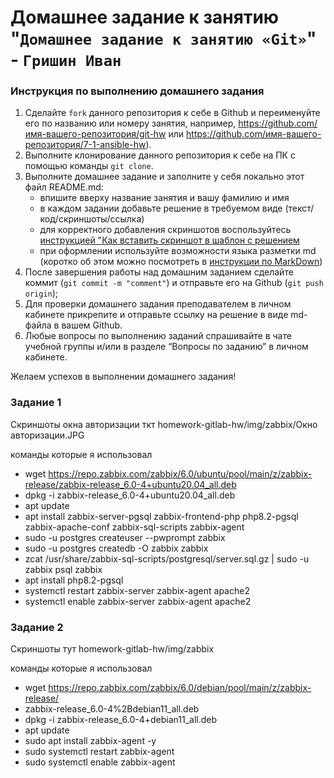 # Домашнее задание к занятию "`Домашнее задание к занятию «Git»`" - `Гришин Иван`


### Инструкция по выполнению домашнего задания

   1. Сделайте `fork` данного репозитория к себе в Github и переименуйте его по названию или номеру занятия, например, https://github.com/имя-вашего-репозитория/git-hw или  https://github.com/имя-вашего-репозитория/7-1-ansible-hw).
   2. Выполните клонирование данного репозитория к себе на ПК с помощью команды `git clone`.
   3. Выполните домашнее задание и заполните у себя локально этот файл README.md:
      - впишите вверху название занятия и вашу фамилию и имя
      - в каждом задании добавьте решение в требуемом виде (текст/код/скриншоты/ссылка)
      - для корректного добавления скриншотов воспользуйтесь [инструкцией "Как вставить скриншот в шаблон с решением](https://github.com/netology-code/sys-pattern-homework/blob/main/screen-instruction.md)
      - при оформлении используйте возможности языка разметки md (коротко об этом можно посмотреть в [инструкции  по MarkDown](https://github.com/netology-code/sys-pattern-homework/blob/main/md-instruction.md))
   4. После завершения работы над домашним заданием сделайте коммит (`git commit -m "comment"`) и отправьте его на Github (`git push origin`);
   5. Для проверки домашнего задания преподавателем в личном кабинете прикрепите и отправьте ссылку на решение в виде md-файла в вашем Github.
   6. Любые вопросы по выполнению заданий спрашивайте в чате учебной группы и/или в разделе “Вопросы по заданию” в личном кабинете.
   
Желаем успехов в выполнении домашнего задания!
   
### Задание 1

Скриншоты окна авторизации ткт  homework-gitlab-hw/img/zabbix/Окно авторизации.JPG

команды которые я использовал

 - wget https://repo.zabbix.com/zabbix/6.0/ubuntu/pool/main/z/zabbix-release/zabbix-release_6.0-4+ubuntu20.04_all.deb
 - dpkg -i zabbix-release_6.0-4+ubuntu20.04_all.deb
 - apt update
 - apt install zabbix-server-pgsql zabbix-frontend-php php8.2-pgsql zabbix-apache-conf zabbix-sql-scripts zabbix-agent
 - sudo -u postgres createuser --pwprompt zabbix
 - sudo -u postgres createdb -O zabbix zabbix
 - zcat /usr/share/zabbix-sql-scripts/postgresql/server.sql.gz | sudo -u zabbix psql zabbix
 - apt install php8.2-pgsql
 - systemctl restart zabbix-server zabbix-agent apache2
 - systemctl enable zabbix-server zabbix-agent apache2


### Задание 2

Скриншоты тут homework-gitlab-hw/img/zabbix

команды которые я использовал

 - wget https://repo.zabbix.com/zabbix/6.0/debian/pool/main/z/zabbix-release/
 - zabbix-release_6.0-4%2Bdebian11_all.deb 
 - dpkg -i zabbix-release_6.0-4+debian11_all.deb 
 - apt update
 - sudo apt install zabbix-agent -y
 - sudo systemctl restart zabbix-agent 
 - sudo systemctl enable zabbix-agent

